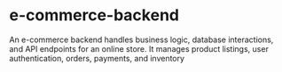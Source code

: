# e-commerce-backend
 An e-commerce backend handles business logic, database interactions, and API endpoints for an online store. It manages product listings, user authentication, orders, payments, and inventory
